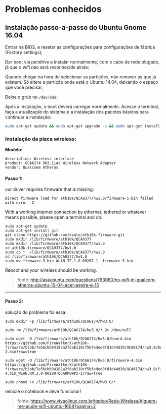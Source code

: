 # Problemas conhecidos

## Instalação passo-a-passo do Ubuntu Gnome 16.04

Entrar na BIOS, e resetar as configurações para configurações de fábrica (Factory settings);

Dar boot via pendrive e instalar normalmente, com o cabo de rede plugado, já que o wifi nao será reconhecido ainda;

Quando chegar na hora de selecionar as partições, não remover as que já existem. Só altere a partição onde está o Ubuntu 14.04, deixando o espaço que você precisar;

Deixe o grub no `/dev/sda`;

Após a instalação, o boot deverá carregar normalmente. Acesse o terminal, faça a atualização do sistema e a instalação dos pacotes básicos para continuar a instalação:

```sh
sudo apt-get update && sudo apt-get upgrade -y && sudo apt-get install ubuntu-restricted-extras git 
```

### Instalação da placa wireless:

**Modelo:**

```
description: Wireless interface
product: QCA6174 802.11ac Wireless Network Adapter
vendor: Qualcomm Atheros
```

#### Passo 1:

our driver requires firmware that is missing:

    Direct firmware load for ath10k/QCA9377/hw1.0/firmware-5.bin failed with error -2

With a working internet connection by ethernet, tethered or whatever means possible, please open a terminal and do:

```console
sudo apt-get update
sudo apt-get install git
git clone https://github.com/kvalo/ath10k-firmware.git
sudo mkdir /lib/firmware/ath10k/QCA9377
sudo mkdir /lib/firmware/ath10k/QCA9377/hw1.0
cd ath10k-firmware/QCA9377/hw1.0
sudo cp *  /lib/firmware/ath10k/QCA9377/hw1.0
cd /lib/firmware/ath10k/QCA9377/hw1.0
sudo mv firmware-5.bin_WLAN.TF.1.0-00267-1  firmware-5.bin
```

Reboot and your wireless should be working.

> fonte: http://askubuntu.com/questions/763080/no-wifi-in-qualcom-atheros-ubuntu-16-04-acer-aspire-e-15

---

#### Passo 2:

solução do problema foi essa:

```
sudo mkdir -p /lib/firmware/ath10k/QCA6174/hw3.0/

sudo rm /lib/firmware/ath10k/QCA6174/hw3.0/* 2> /dev/null

sudo wget -O /lib/firmware/ath10k/QCA6174/hw3.0/board.bin https://github.com/FireWalkerX/ath10k-firmware/blob/7e56cbb94182a2fdab110cf5bfeded8fd1d44d30/QCA6174/hw3.0/board-2.bin?raw=true

sudo wget -O /lib/firmware/ath10k/QCA6174/hw3.0/firmware-4.bin https://github.com/FireWalkerX/ath10k-firmware/blob/7e56cbb94182a2fdab110cf5bfeded8fd1d44d30/QCA6174/hw3.0/firmware-4.bin_WLAN.RM.2.0-00180-QCARMSWPZ-1?raw=true

sudo chmod +x /lib/firmware/ath10k/QCA6174/hw3.0/*
```

reinicie o notebook e deve funcionar!

> fonte: https://www.vivaolinux.com.br/topico/Rede-Wireless/Alguem-me-ajude-wifi-ubuntu-1604?pagina=2
